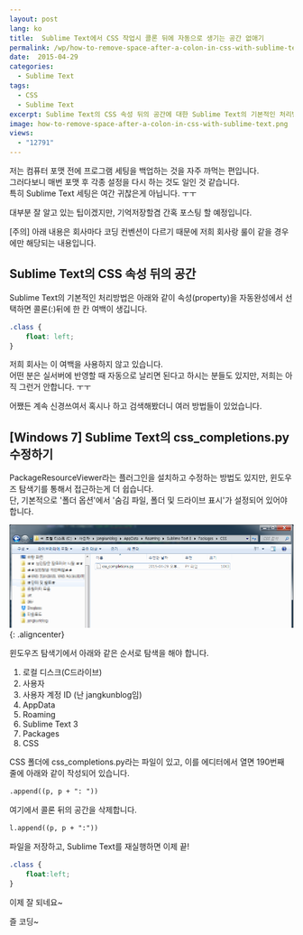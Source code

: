 ```yaml
---
layout: post
lang: ko
title:  Sublime Text에서 CSS 작업시 콜론 뒤에 자동으로 생기는 공간 없애기
permalink: /wp/how-to-remove-space-after-a-colon-in-css-with-sublime-text/
date:  2015-04-29
categories:
  - Sublime Text
tags:
  - CSS
  - Sublime Text
excerpt: Sublime Text의 CSS 속성 뒤의 공간에 대한 Sublime Text의 기본적인 처리방법은 아래와 같이 속성(property)을 자동완성에서 선택하면 콜론(:)뒤에 한 칸 여백이 생깁니다. 저희 회사는 이 여백을 사용하지 않고 있습니다. 어떤 분은 실서버에 반영할 때 자동으로 날리면 된다고 하시는 분들도 있지만, 저희는 아직 그런거 안합니다. 어쨌든 계속 신경쓰여서 혹시나 하고 검색해봤더니 여러 방법들이 있었습니다. PackageResourceViewer라는 플러그인을 설치하고 수정하는 방법도 있지만, 윈도우즈 탐색기를 통해서 접근하는게 더 쉽습니다. 단, 기본적으로 ‘폴더 옵션’에서 ‘숨김 파일, 폴더 및 드라이브 표시’가 설정되어 있어야 합니다. 위 경로대로 가면 css_completions.py라는 파일이 있고, 이를 에디터에서 열면 190번째
image: how-to-remove-space-after-a-colon-in-css-with-sublime-text.png
views:
  - "12791"
---
```


저는 컴퓨터 포맷 전에 프로그램 세팅을 백업하는 것을 자주 까먹는 편입니다.  
그러다보니 매번 포맷 후 각종 설정을 다시 하는 것도 일인 것 같습니다.  
특히 Sublime Text 세팅은 여간 귀찮은게 아닙니다. ㅜㅜ

대부분 잘 알고 있는 팁이겠지만, 기억저장할겸 간혹 포스팅 할 예정입니다.

[주의] 아래 내용은 회사마다 코딩 컨벤션이 다르기 때문에 저희 회사랑 룰이 같을 경우에만 해당되는 내용입니다.

## Sublime Text의 CSS 속성 뒤의 공간

Sublime Text의 기본적인 처리방법은 아래와 같이 속성(property)을 자동완성에서 선택하면 콜론(:)뒤에 한 칸 여백이 생깁니다.

``` css
.class {
	float: left;
}
```

저희 회사는 이 여백을 사용하지 않고 있습니다.  
어떤 분은 실서버에 반영할 때 자동으로 날리면 된다고 하시는 분들도 있지만, 저희는 아직 그런거 안합니다. ㅜㅜ

어쨌든 계속 신경쓰여서 혹시나 하고 검색해봤더니 여러 방법들이 있었습니다.

## [Windows 7] Sublime Text의 css_completions.py 수정하기

PackageResourceViewer라는 플러그인을 설치하고 수정하는 방법도 있지만, 윈도우즈 탐색기를 통해서 접근하는게 더 쉽습니다.  
단, 기본적으로 '폴더 옵션'에서 '숨김 파일, 폴더 및 드라이브 표시'가 설정되어 있어야 합니다.

![sublime-text-css-completions-py](/assets/img/2015/sublime-text-css-completions-py.png){: .aligncenter}

윈도우즈 탐색기에서 아래와 같은 순서로 탐색을 해야 합니다.

  1. 로컬 디스크(C드라이브)
  2. 사용자
  3. 사용자 계정 ID (난 jangkunblog임)
  4. AppData
  5. Roaming
  6. Sublime Text 3
  7. Packages
  8. CSS

CSS 폴더에 css_completions.py라는 파일이 있고, 이를 에디터에서 열면 190번째 줄에 아래와 같이 작성되어 있습니다.

``` html
.append((p, p + ": "))
```

여기에서 콜론 뒤의 공간을 삭제합니다.

``` html
l.append((p, p + ":"))
```

파일을 저장하고, Sublime Text를 재실행하면 이제 끝!

``` css
.class {
	float:left;
}
```

이제 잘 되네요~

즐 코딩~